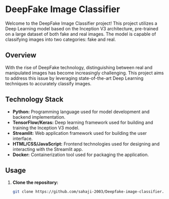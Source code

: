 # DeepFake Image Classifier

Welcome to the DeepFake Image Classifier project! This project utilizes a Deep Learning model based on the Inception V3 architecture, pre-trained on a large dataset of both fake and real images. The model is capable of classifying images into two categories: fake and real.

## Overview

With the rise of DeepFake technology, distinguishing between real and manipulated images has become increasingly challenging. This project aims to address this issue by leveraging state-of-the-art Deep Learning techniques to accurately classify images.

## Technology Stack

- **Python:** Programming language used for model development and backend implementation.
- **TensorFlow/Keras:** Deep learning framework used for building and training the Inception V3 model.
- **Streamlit:** Web application framework used for building the user interface.
- **HTML/CSS/JavaScript:** Frontend technologies used for designing and interacting with the Streamlit app.
- **Docker:** Containerization tool used for packaging the application.

## Usage

1. **Clone the repository:**

   ```bash
   git clone https://github.com/sahaji-2003/Deepfake-image-classifier.git
